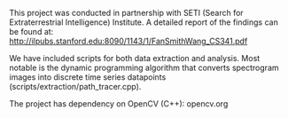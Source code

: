 
This project was conducted in partnership with SETI (Search for Extraterrestrial Intelligence) Institute. A detailed report of the findings can be found at: http://ilpubs.stanford.edu:8090/1143/1/FanSmithWang_CS341.pdf

We have included scripts for both data extraction and analysis. Most notable is the dynamic programming algorithm that converts spectrogram images into discrete time series datapoints (scripts/extraction/path_tracer.cpp).

The project has dependency on OpenCV (C++): opencv.org
